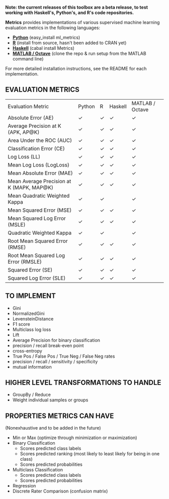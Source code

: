 **Note: the current releases of this toolbox are a beta release, to test working with Haskell's, Python's, and R's code repositories.**

**Metrics** provides implementations of various supervised machine learning evaluation metrics in the following languages:
 
 - [**Python**](https://github.com/benhamner/Metrics/tree/master/Python) (easy_install ml_metrics)
 - [**R**](https://github.com/benhamner/Metrics/tree/master/R) (install from source, hasn't been added to CRAN yet)
 - [**Haskell**](https://github.com/benhamner/Metrics/tree/master/Haskell) (cabal install Metrics)
 - [**MATLAB / Octave**](https://github.com/benhamner/Metrics/tree/master/MATLAB) (clone the repo & run setup from the MATLAB command line)

For more detailed installation instructions, see the README for each implementation.

EVALUATION METRICS
------------------

<table>
<tr><td>Evaluation Metric</td><td>Python</td><td>R</td><td>Haskell</td><td>MATLAB / Octave</td></tr>
<tr><td>Absolute Error (AE)</td><td>&#10003;</td><td>&#10003;</td><td>&#10003;</td><td>&#10003;</td></tr>
<tr><td>Average Precision at K (APK, AP@K) </td><td>&#10003;</td><td>&#10003;</td><td>&#10003;</td><td>&#10003;</td></tr>
<tr><td>Area Under the ROC (AUC)</td><td>&#10003;</td><td>&#10003;</td><td>&#10003;</td><td>&#10003;</td></tr>
<tr><td>Classification Error (CE)</td><td>&#10003;</td><td>&#10003;</td><td>&#10003;</td><td>&#10003;</td></tr>
<tr><td>Log Loss (LL)</td><td>&#10003;</td><td>&#10003;</td><td>&#10003;</td><td>&#10003;</td></tr>
<tr><td>Mean Log Loss (LogLoss)</td><td>&#10003;</td><td>&#10003;</td><td>&#10003;</td><td>&#10003;</td></tr>
<tr><td>Mean Absolute Error (MAE)</td><td>&#10003;</td><td>&#10003;</td><td>&#10003;</td><td>&#10003;</td></tr>
<tr><td>Mean Average Precision at K (MAPK, MAP@K)</td><td>&#10003;</td><td>&#10003;</td><td>&#10003;</td><td>&#10003;</td></tr>
<tr><td>Mean Quadratic Weighted Kappa</td><td>&#10003;</td><td>&#10003;</td><td> </td><td>&#10003;</td></tr>
<tr><td>Mean Squared Error (MSE)</td><td>&#10003;</td><td>&#10003;</td><td>&#10003;</td><td>&#10003;</td></tr>
<tr><td>Mean Squared Log Error (MSLE)</td><td>&#10003;</td><td>&#10003;</td><td>&#10003;</td><td>&#10003;</td></tr>
<tr><td>Quadratic Weighted Kappa</td><td>&#10003;</td><td>&#10003;</td><td> </td><td>&#10003;</td></tr>
<tr><td>Root Mean Squared Error (RMSE)</td><td>&#10003;</td><td>&#10003;</td><td>&#10003;</td><td>&#10003;</td></tr>
<tr><td>Root Mean Squared Log Error (RMSLE)</td><td>&#10003;</td><td>&#10003;</td><td>&#10003;</td><td>&#10003;</td></tr>
<tr><td>Squared Error (SE)</td><td>&#10003;</td><td>&#10003;</td><td>&#10003;</td><td>&#10003;</td></tr>
<tr><td>Squared Log Error (SLE)</td><td>&#10003;</td><td>&#10003;</td><td>&#10003;</td><td>&#10003;</td></tr>
</table>

TO IMPLEMENT
------------

 - Gini
 - NormalizedGini
 - LevensteinDistance
 - F1 score
 - Multiclass log loss
 - Lift
 - Average Precision for binary classification
 - precision / recall break-even point
 - cross-entropy
 - True Pos / False Pos / True Neg / False Neg rates
 - precision / recall / sensitivity / specificity
 - mutual information

HIGHER LEVEL TRANSFORMATIONS TO HANDLE
--------------------------------------

 - GroupBy / Reduce
 - Weight individual samples or groups

PROPERTIES METRICS CAN HAVE
---------------------------

(Nonexhaustive and to be added in the future)

 - Min or Max (optimize through minimization or maximization)
 - Binary Classification
   - Scores predicted class labels
   - Scores predicted ranking (most likely to least likely for being in one class)
   - Scores predicted probabilities
 - Multiclass Classification
   - Scores predicted class labels
   - Scores predicted probabilities
 - Regression
 - Discrete Rater Comparison (confusion matrix)

